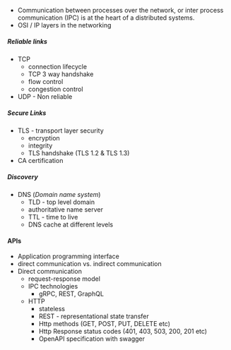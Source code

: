 
- Communication between processes over the network, or inter process communication (IPC) is at the heart of a distributed systems.
- OSI / IP layers in the networking

##### Reliable links
- TCP
	- connection lifecycle
	- TCP 3 way handshake
	- flow control
	- congestion control
- UDP - Non reliable

##### Secure Links
- TLS - transport layer security
	- encryption
	- integrity
	- TLS handshake (TLS 1.2 & TLS 1.3)
- CA certification

##### Discovery
- DNS (_Domain name system_)
	- TLD - top level domain
	- authoritative name server
	- TTL - time to live
	- DNS cache at different levels

#### APIs
- Application programming interface
- direct communication vs. indirect communication
- Direct communication
	- request-response model
	- IPC technologies
		- gRPC, REST, GraphQL
	- HTTP
		- stateless
		- REST - representational state transfer
		- Http methods (GET, POST, PUT, DELETE etc)
		- Http Response status codes (401, 403, 503, 200, 201 etc)
		- OpenAPI specification with swagger